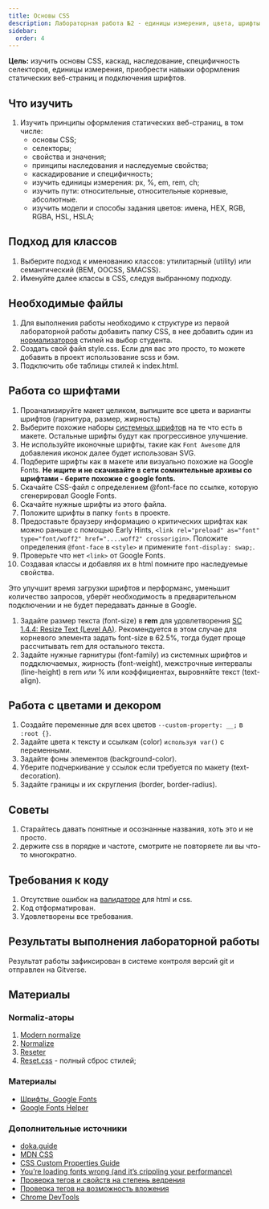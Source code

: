 ```yaml
---
title: Основы CSS
description: Лабораторная работа №2 - единицы измерения, цвета, шрифты
sidebar:
  order: 4
---
```


**Цель:** изучить основы CSS, каскад, наследование, специфичность селекторов, единицы измерения, приобрести навыки оформления статических веб-страниц и подключения шрифтов.

## Что изучить

1. Изучить принципы оформления статических веб-страниц, в том числе:
   - основы CSS;
   - селекторы;
   - свойства и значения;
   - принципы наследования и наследуемые свойства;
   - каскадирование и специфичность;
   - изучить единицы измерения: px, %, em, rem, ch;
   - изучить пути: относительные, относительные корневые, абсолютные.
   - изучить модели и способы задания цветов: имена, HEX, RGB, RGBA, HSL, HSLA;

## Подход для классов

1. Выберите подход к именованию классов: утилитарный (utility) или семантический (BEM, OOCSS, SMACSS).
1. Именуйте далее классы в CSS, следуя выбранному подходу.

## Необходимые файлы

1. Для выполнения работы необходимо к структуре из первой лабораторной работы добавить папку CSS, в нее добавить один из [нормализаторов](#normaliz-аторы) стилей на выбор студента.
1. Создать свой файл style.css. Если для вас это просто, то можете добавить в проект использование scss и бэм.
1. Подключить обе таблицы стилей к index.html.

## Работа со шрифтами

1. Проанализируйте макет целиком, выпишите все цвета и варианты шрифтов (гарнитура, размер, жирность)
1. Выберите похожие наборы [системных шрифтов](https://modernfontstacks.com/) на те что есть в макете. Остальные шрифты будут как прогрессивное улучшение.
1. Не используйте иконочные шрифты, такие как `Font Awesome` для добавления иконок далее будет использован SVG.
1. Подберите шрифты как в макете или визуально похожие на Google Fonts. **Не ищите и не скачивайте в сети сомнительные архивы со шрифтами - берите похожие с google fonts.**
1. Скачайте CSS-файл с определением @font-face по ссылке, которую сгенерировал Google Fonts.
1. Скачайте нужные шрифты из этого файла.
1. Положите шрифты в папку `fonts` в проекте.
1. Предоставьте браузеру информацию о критических шрифтах как можно раньше с помощью Early Hints, `<link rel="preload" as="font" type="font/woff2" href="....woff2" crossorigin>`. Положите определения `@font-face` в `<style>` и примените `font-display: swap;`.
1. Проверьте что нет `<link>` от Google Fonts.
1. Создавая классы и добавляя их в html помните про наследуемые свойства.

Это улучшит время загрузки шрифтов и перформанс, уменьшит количество запросов, уберёт необходимость в предварительном подключении и не будет передавать данные в Google.

1. Задайте размер текста (font-size) в **rem** для удовлетворения [SC 1.4.4: Resize Text (Level AA)](https://www.w3.org/WAI/WCAG22/Understanding/resize-text). Рекомендуется в этом случае для корневого элемента задать font-size в 62.5%, тогда будет проще рассчитывать rem для остального текста.
1. Задайте нужные гарнитуры (font-family) из системных шрифтов и поддключаемых, жирность (font-weight), межстрочные интервалы (line-height) в rem или % или коэффициентах, выровняйте текст (text-align).

## Работа с цветами и декором

1. Создайте переменные для всех цветов `--custom-property: __;` в `:root {}`.
1. Задайте цвета к тексту и ссылкам (color) `используя var()` с переменными.
1. Задайте фоны элементов (background-color).
1. Уберите подчеркивание у ссылок если требуется по макету (text-decoration).
1. Задайте границы и их скругления (border, border-radius).

## Советы

1. Cтарайтесь давать понятные и осознанные названия, хоть это и не просто.
1. держите css в порядке и частоте, смотрите не повторяете ли вы что-то многократно.

## Требования к коду

1. Отсутствие ошибок на [валидаторе](https://validator.w3.org/) для html и css.
1. Код отформатирован.
1. Удовлетворены все требования.

## Результаты выполнения лабораторной работы

Результат работы зафиксирован в системе контроля версий git и отправлен на Gitverse.

## Материалы

### Normaliz-аторы

1. [Modern normalize](https://github.com/sindresorhus/modern-normalize/blob/main/modern-normalize.css)
1. [Normalize](https://necolas.github.io/normalize.css/latest/normalize.css)
1. [Reseter](https://cdn.jsdelivr.net/npm/gardevoir)
1. [Reset.css](https://meyerweb.com/eric/tools/css/reset/) - полный сброс стилей;

### Материалы

- [Шрифты, Google Fonts](https://fonts.google.com/)
- [Google Fonts Helper](https://gwfh.mranftl.com)

### Дополнительные источники

- [doka.guide](https://doka.guide/css/)
- [MDN CSS](https://developer.mozilla.org/ru/docs/Web/CSS)
- [CSS Custom Properties Guide](https://css-tricks.com/a-complete-guide-to-custom-properties/)
- [You’re loading fonts wrong (and it’s crippling your performance)](https://www.jonoalderson.com/performance/youre-loading-fonts-wrong/)
- [Проверка тегов и свойств на степень ведрения](https://caniuse.com/)
- [Проверка тегов на возможность вложения](https://caninclude.glitch.me/)
- [Chrome DevTools](https://habr.com/ru/post/548898/)
